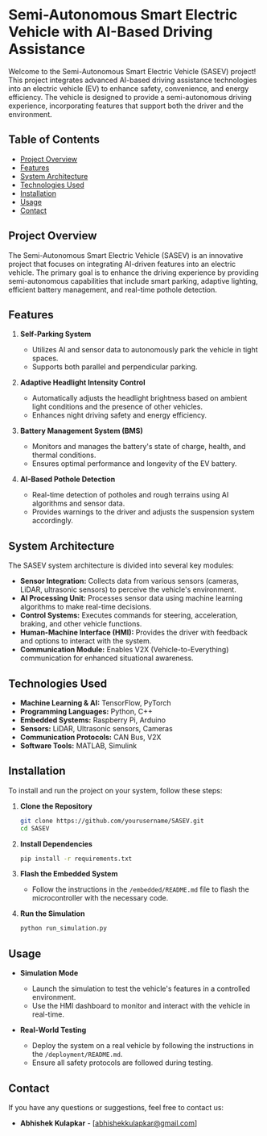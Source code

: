 # Semi-Autonomous Smart Electric Vehicle with AI-Based Driving Assistance

Welcome to the Semi-Autonomous Smart Electric Vehicle (SASEV) project! This project integrates advanced AI-based driving assistance technologies into an electric vehicle (EV) to enhance safety, convenience, and energy efficiency. The vehicle is designed to provide a semi-autonomous driving experience, incorporating features that support both the driver and the environment.

## Table of Contents
- [Project Overview](#project-overview)
- [Features](#features)
- [System Architecture](#system-architecture)
- [Technologies Used](#technologies-used)
- [Installation](#installation)
- [Usage](#usage)
- [Contact](#contact)

## Project Overview
The Semi-Autonomous Smart Electric Vehicle (SASEV) is an innovative project that focuses on integrating AI-driven features into an electric vehicle. The primary goal is to enhance the driving experience by providing semi-autonomous capabilities that include smart parking, adaptive lighting, efficient battery management, and real-time pothole detection.

## Features
1. **Self-Parking System**
   - Utilizes AI and sensor data to autonomously park the vehicle in tight spaces.
   - Supports both parallel and perpendicular parking.

2. **Adaptive Headlight Intensity Control**
   - Automatically adjusts the headlight brightness based on ambient light conditions and the presence of other vehicles.
   - Enhances night driving safety and energy efficiency.

3. **Battery Management System (BMS)**
   - Monitors and manages the battery's state of charge, health, and thermal conditions.
   - Ensures optimal performance and longevity of the EV battery.

4. **AI-Based Pothole Detection**
   - Real-time detection of potholes and rough terrains using AI algorithms and sensor data.
   - Provides warnings to the driver and adjusts the suspension system accordingly.

## System Architecture
The SASEV system architecture is divided into several key modules:
- **Sensor Integration:** Collects data from various sensors (cameras, LiDAR, ultrasonic sensors) to perceive the vehicle's environment.
- **AI Processing Unit:** Processes sensor data using machine learning algorithms to make real-time decisions.
- **Control Systems:** Executes commands for steering, acceleration, braking, and other vehicle functions.
- **Human-Machine Interface (HMI):** Provides the driver with feedback and options to interact with the system.
- **Communication Module:** Enables V2X (Vehicle-to-Everything) communication for enhanced situational awareness.

## Technologies Used
- **Machine Learning & AI:** TensorFlow, PyTorch
- **Programming Languages:** Python, C++
- **Embedded Systems:** Raspberry Pi, Arduino
- **Sensors:** LiDAR, Ultrasonic sensors, Cameras
- **Communication Protocols:** CAN Bus, V2X
- **Software Tools:** MATLAB, Simulink

## Installation
To install and run the project on your system, follow these steps:

1. **Clone the Repository**
    ```bash
    git clone https://github.com/yourusername/SASEV.git
    cd SASEV
    ```

2. **Install Dependencies**
    ```bash
    pip install -r requirements.txt
    ```

3. **Flash the Embedded System**
   - Follow the instructions in the `/embedded/README.md` file to flash the microcontroller with the necessary code.

4. **Run the Simulation**
    ```bash
    python run_simulation.py
    ```

## Usage
- **Simulation Mode**
  - Launch the simulation to test the vehicle's features in a controlled environment.
  - Use the HMI dashboard to monitor and interact with the vehicle in real-time.

- **Real-World Testing**
  - Deploy the system on a real vehicle by following the instructions in the `/deployment/README.md`.
  - Ensure all safety protocols are followed during testing.



## Contact
If you have any questions or suggestions, feel free to contact us:

- **Abhishek Kulapkar** - [abhishekkulapkar@gmail.com]

